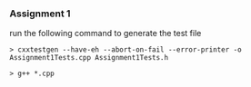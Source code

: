 ### Assignment 1

run the following command to generate the test file
``` unix
> cxxtestgen --have-eh --abort-on-fail --error-printer -o Assignment1Tests.cpp Assignment1Tests.h

> g++ *.cpp
```
